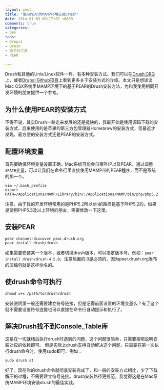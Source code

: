 ```yaml
---
layout: post
title: "使用PEAR为MAMP环境安装Drush"
date: 2014-01-03 00:17:07 +0800
comments: true
categories:
- Dev
tags:
- Drupal
- Drush
- 命令行工具
- PEAR

---
```


Drush和其他的Unix/Linux软件一样，有多种安装方式，我们可以在[Drush.ORG][]上，或者[Drupal Github项目][]上看到更多关于安装方式的介绍。本文只是想谈谈Mac OSX系统里MAMP环境下的基于PEAR的Drush安装方法，为和我使用相同开发环境的朋友提供一个参考。

[Drush.ORG]: http://drush.org
[Drupal Github项目]: https://github.com/drush-ops/drush

<!-- more -->

## 为什么使用PEAR的安装方式

不得不说，其实Drush一路走来发展的还是挺快的，我最开始是使用源码下载的安装方式，后来使用的是苹果的第三方包管理器Homebrew的安装方式，但最近才发现，最方便的安装方式还是PEAR的安装方式。

## 配置环境变量

首先要确保环境变量设置正确，Mac系统可能会自带PHP以及PEAR，通过调整`$PATH`变量，可以让我们在命令行里直接使用MAMP带的PEAR程序，而不是系统的那一个。

```
vim ~/.bash_profile
export PATH=/Applications/MAMP/Library/bin/:/Applications/MAMP/bin/php/php5.2.17/bin:$PATH
```
注意，由于我的开发环境常用的是PHP5.2所以bin的路径是基于PHP5.2的，如果是使用PHP5.3及以上环境的朋友，需要修改一下这里。

## 安装PEAR

```
pear channel-discover pear.drush.org
pear install drush/drush
```

如果需要安装某一个版本，或者切换drush版本，可以指定版本号，例如：`pear install drush/drush-4.5.0`，注意后面的.0是必须的，因为pear.drush.org发布的压缩包就是这样命名的。

## 使drush命令可执行

```
chmod u+x /path/to/drush/drush
```
安装说明里一般还需要建立符号链接，但是记得前面设置的环境变量么？有了这个就不需要设置符号连接也可以直接在命令行自动提示和执行了。

## 解决Drush找不到Console_Table库

这是在一切就绪后执行drush时遇到的问题，这个问题很简单，只需要按照说明安装对应的依赖即可。
但是实际上drush支持自动解决这个问题，只需要在第一次执行drush命令时，使用sudo即可，例如：

```
sudo drush st
```

好了，现在你的drush命令就彻底安装完成了，和一般的安装方式相比，少了下载解压的过程，不需要建立符号链接。drush安装路径更规范，我觉得这是在Mac系统MAMP环境安装drush的最佳实践。
